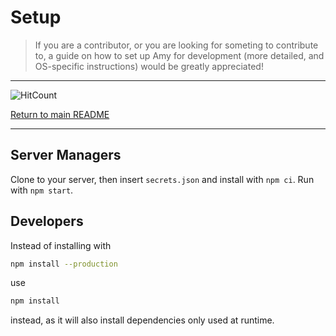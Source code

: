 # Setup

> If you are a contributor, or you are looking for someting to contribute to, a guide on how to set up Amy for development (more detailed, and OS-specific instructions) would be greatly appreciated!

-----

![HitCount](http://hits.dwyl.com/gideontong/Amy.svg)

[Return to main README](../README.md)

-----

## Server Managers

Clone to your server, then insert `secrets.json` and install with `npm ci`. Run with `npm start`.

## Developers

Instead of installing with

```bash
npm install --production
```

use

```bash
npm install
```

instead, as it will also install dependencies only used at runtime.
